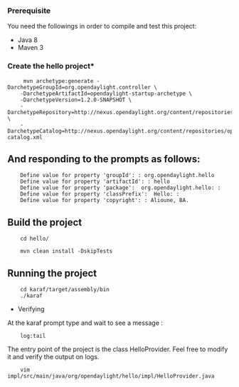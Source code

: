 ### Prerequisite
You need the followings in order to compile and test this project:
- Java 8
- Maven 3

### Create the hello project*

         mvn archetype:generate -DarchetypeGroupId=org.opendaylight.controller \
        -DarchetypeArtifactId=opendaylight-startup-archetype \
        -DarchetypeVersion=1.2.0-SNAPSHOT \
        -DarchetypeRepository=http://nexus.opendaylight.org/content/repositories/opendaylight.snapshot/ \
        -DarchetypeCatalog=http://nexus.opendaylight.org/content/repositories/opendaylight.snapshot/archetype-catalog.xml

## And responding to the prompts as follows:

        Define value for property 'groupId': : org.opendaylight.hello
        Define value for property 'artifactId': : hello
        Define value for property 'package':  org.opendaylight.hello: : 
        Define value for property 'classPrefix':  Hello: : 
        Define value for property 'copyright': : Alioune, BA.

## Build the project

        cd hello/

        mvn clean install -DskipTests

## Running the project
        cd karaf/target/assembly/bin
        ./karaf

- Verifying

At the karaf prompt type and wait to see a message :

        log:tail

The entry point of the project is the class HelloProvider. Feel free to modify it and verify the output on logs.

        vim impl/src/main/java/org/opendaylight/hello/impl/HelloProvider.java

